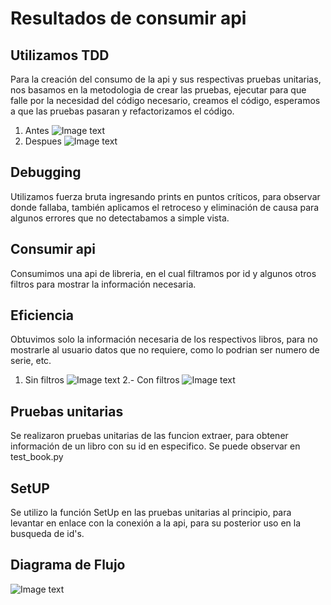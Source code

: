 # Resultados de consumir api 

## Utilizamos TDD
Para la creación del consumo de la api y sus respectivas pruebas unitarias, nos basamos en la metodologia de crear las pruebas, ejecutar para que falle por la necesidad del código necesario, creamos el código, esperamos a que las pruebas pasaran y refactorizamos el código.
1. Antes
![Image text](url)
2. Despues
![Image text](url)
## Debugging
Utilizamos fuerza bruta ingresando prints en puntos críticos, para observar donde fallaba, también aplicamos el retroceso y eliminación de causa para algunos errores que no detectabamos a simple vista.

## Consumir api
Consumimos una api de libreria, en el cual filtramos por id y algunos otros filtros para mostrar la información necesaria.

## Eficiencia
Obtuvimos solo la información necesaria de los respectivos libros, para no mostrarle al usuario datos que no requiere, como lo podrian ser numero de serie, etc.
1. Sin filtros
![Image text](url)
2.- Con filtros
![Image text](url)

## Pruebas unitarias
Se realizaron pruebas unitarias de las funcion extraer, para obtener información de un libro con su id en especifico.
Se puede observar en test_book.py

## SetUP
Se utilizo la función SetUp en las pruebas unitarias al principio, para levantar en enlace con la conexión a la api, para su posterior uso en la busqueda de id's.

## Diagrama de Flujo
![Image text]("https://github.com/carlostrejo2308org/proyecto-api-equipo1/blob/main/images/DiagramaFlujoApi.png")

